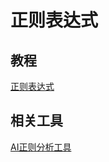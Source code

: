 # 正则表达式

## 教程

[正则表达式](https://www.runoob.com/regexp/regexp-tutorial.html)

## 相关工具

[AI正则分析工具](https://www.jyshare.com/front-end/9064/)

